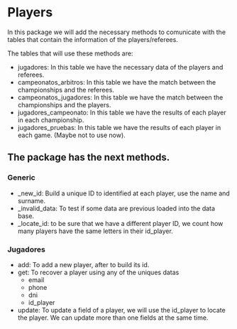 # Players

In this package we will add the necessary methods to comunicate with the tables that contain the 
information of the players/referees. 

The tables that will use these methods are:

* jugadores: In this table we have the necessary data of the players and referees.
* campeonatos_arbitros: In this table we have the match between the championships and the referees. 
* campeonatos_jugadores: In this table we have the match between the championships and the players.
* jugadores_campeonato: In this table we have the results of each player in each championship.
* jugadores_pruebas: In this table we have the results of each player in each game. (Maybe not to use now).

## The package has the next methods.
### Generic
* _new_id: Build a unique ID to identified at each player, use the name and surname. 
* _invalid_data: To test if some data are previous loaded into the data base.
* _locate_id: to be sure that we have a different player ID, we count how many players
have the same letters in their id_player.

### Jugadores
* add: To add a new player, after to build its id.
* get: To recover a player using any of the uniques datas
  * email
  * phone
  * dni
  * id_player
* update: To update a field of a player, we will use the id_player to locate the player. We can update more than one 
fields at the same time.

